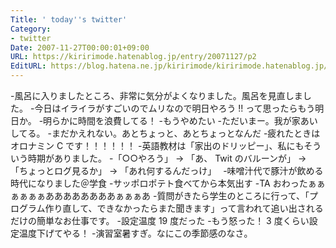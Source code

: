 ```yaml
---
Title: ' today''s twitter'
Category:
- twitter
Date: 2007-11-27T00:00:01+09:00
URL: https://kiririmode.hatenablog.jp/entry/20071127/p2
EditURL: https://blog.hatena.ne.jp/kiririmode/kiririmode.hatenablog.jp/atom/entry/8454420450078216125
---
```



-風呂に入りましたところ、非常に気分がよくなりました。風呂を見直しました。
-今日はイライラがすごいのでムリなので明日やろう !! って思ったらもう明日か。
-明らかに時間を浪費してる！
-もうやめたい
-ただいまー。我が家あいしてる。
-まだかえれない。あとちょっと、あとちょっとなんだ
-疲れたときはオロナミン C です！！！！！！
-英語教材は「家出のドリッピー」、私にもそういう時期がありました。
-「○○やろう」 -&gt; 「あ、 Twit のバルーンが」 -&gt; 「ちょっとログ見るか」 -&gt; 「あれ何するんだっけ」　
-味噌汁代で豚汁が飲める時代になりました＠学食
-サッポロポテト食べてから本気出す
-TA おわったぁぁぁぁぁぁああああああああぁぁぁあ
-質問がきたら学生のところに行って、「プログラム作り直して、できなかったらまた聞きます」って言われて追い出されるだけの簡単なお仕事です。
-設定温度 19 度だった
-もう怒った！ 3 度くらい設定温度下げてやる！
-演習室暑すぎ。なにこの季節感のなさ。
